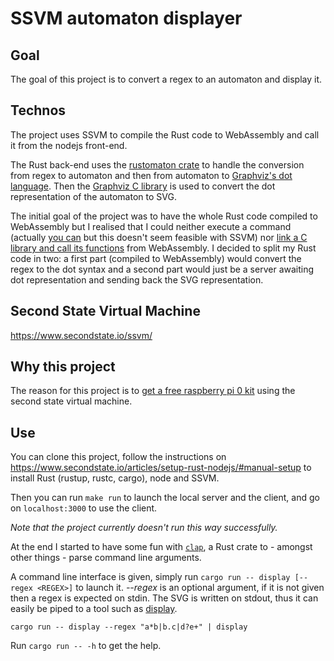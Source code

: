 # SSVM automaton displayer
## Goal
The goal of this project is to convert a regex to an automaton and display it.

## Technos
The project uses SSVM to compile the Rust code to WebAssembly and call it from the nodejs front-end.

The Rust back-end uses the [rustomaton crate](https://crates.io/crates/rustomaton) to handle the conversion from regex to automaton and then from automaton to [Graphviz's dot language](https://graphviz.org/doc/info/lang.html). Then the [Graphviz C library](https://gitlab.com/graphviz/graphviz/) is used to convert the dot representation of the automaton to SVG.

The initial goal of the project was to have the whole Rust code compiled to WebAssembly but I realised that I could neither execute a command (actually [you can](https://opensource.com/article/19/4/command-line-playgrounds-webassembly) but this doesn't seem feasible with SSVM) nor [link a C library and call its functions](https://rustwasm.github.io/docs/book/reference/which-crates-work-with-wasm.html#things-a-crate-might-do-that-wont-work-with-webassembly) from WebAssembly. I decided to split my Rust code in two: a first part (compiled to WebAssembly) would convert the regex to the dot syntax and a second part would just be a server awaiting dot representation and sending back the SVG representation.

## Second State Virtual Machine
<https://www.secondstate.io/ssvm/>

## Why this project
The reason for this project is to [get a free raspberry pi 0 kit](https://www.secondstate.io/articles/raspberry-pi-for-free-20200709/) using the second state virtual machine.

## Use
You can clone this project, follow the instructions on <https://www.secondstate.io/articles/setup-rust-nodejs/#manual-setup> to install Rust (rustup, rustc, cargo), node and SSVM.

Then you can run `make run` to launch the local server and the client, and go on `localhost:3000` to use the client.

*Note that the project currently doesn't run this way successfully.*

At the end I started to have some fun with [`clap`](https://crates.io/crates/clap), a Rust crate to - amongst other things - parse command line arguments.

A command line interface is given, simply run `cargo run -- display [--regex <REGEX>]` to launch it. *--regex <REGEX>* is an optional argument, if it is not given then a regex is expected on stdin. The SVG is written on stdout, thus it can easily be piped to a tool such as [display](https://imagemagick.org/script/display.php).

```shell
cargo run -- display --regex "a*b|b.c|d?e+" | display
```

Run `cargo run -- -h` to get the help.
